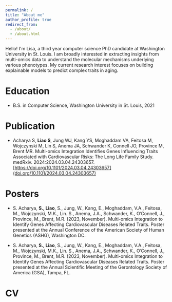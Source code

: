 ```yaml
---
permalink: /
title: "About me"
author_profile: true
redirect_from: 
  - /about/
  - /about.html
---
```


Hello! I'm Lisa, a third year computer science PhD candidate at Washington University in St. Louis. I am broadly interested in extracting insights from multi-omics data to understand the molecular mechanisms underlying various phenotypes. My current research interest focuses on building explainable models to predict complex traits in aging.

Education
======
* B.S. in Computer Science, Washington University in St. Louis, 2021

Publication
======
* Acharya S, **Liao S**, Jung WJ, Kang YS, Moghaddam VA, Feitosa M, Wojczynski M, Lin S, Anema JA, Schwander K, Connell JO, Province M, Brent MR. Multi-omics Integration Identifies Genes Influencing Traits Associated with Cardiovascular Risks: The Long Life Family Study. medRxiv. 2024:2024.03.04.24303657. [https://doi.org/10.1101/2024.03.04.24303657](doi.org/10.1101/2024.03.04.24303657)

Posters
======
* S. Acharya, **S., Liao**, S., Jung, W., Kang, E., Moghaddam, V.A., Feitosa, M., Wojczynski, M.K., Lin. S., Anema, J.A., Schwander, K., O’Connell, J., Province, M., Brent, M.R. (2023, November). Multi-omics Integration to Identify Genes Affecting Cardiovascular Diseases Related Traits. Poster presented at the Annual Conference of the American Society of Human Genetics (ASHG), Washington DC. 

* S. Acharya, **S., Liao**, S., Jung, W., Kang, E., Moghaddam, V.A., Feitosa, M., Wojczynski, M.K., Lin. S., Anema, J.A., Schwander, K., O’Connell, J., Province, M., Brent, M.R. (2023, November). Multi-omics Integration to Identify Genes Affecting Cardiovascular Diseases Related Traits. Poster presented at the Annual Scientific Meeting of the Gerontology Society of America (GSA), Tampa, FL.

CV
======